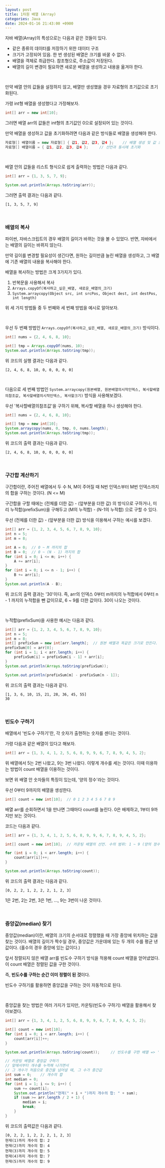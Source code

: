 ```yaml
---
layout: post
title: 1차원 배열 (Array)
categories: Java
date: 2024-01-16 21:43:00 +0900
---
```

자바 배열(Array)의 특성으로는 다음과 같은 것들이 있다.

- 같은 종류의 데이터를 저장하기 위한 데이터 구조
- 크기가 고정되어 있음. 한 번 생성된 배열은 크기를 바꿀 수 없다.
- 배열을 객체로 취급한다. 참조형으로, 주소값이 저장된다.
- 배열의 길이 변경이 필요하면 새로운 배열을 생성하고 내용을 옮겨야 한다.

<br>

만약 배열 안의 값들을 설정하지 않고, 배열만 생성했을 경우 자료형의 초기값으로 초기화된다.

가령 int형 배열을 생성했다고 가정해보자.

```java
int[] arr = new int[10];
```

그러면 배열 arr의 값들은 int형의 초기값인 0으로 설정되어 있는 것이다.

만약 배열을 생성하고 값을 초기화하려면 다음과 같은 방식들로 배열을 생성해야 한다.

```java
자료형[] 배열이름 = new 자료형[] { 값1, 값2, 값3, 값4 };    // 배열 생성 및 값 초기화
자료형[] 배열이름 = { 값1, 값2, 값3, 값4 };     // 선언과 동시에 초기화
```

<br>

배열 안의 값들을 리스트 형식으로 쉽게 출력하는 방법은 다음과 같다.

```java
int[] arr = {1, 3, 5, 7, 9};

System.out.println(Arrays.toString(arr));
```

그러면 출력 결과는 다음과 같다.

```
[1, 3, 5, 7, 9]
```

<br>

### 배열의 복사

파이썬, 자바스크립트의 경우 배열의 길이가 바뀌는 것을 볼 수 있었다. 반면, 자바에서는 배열의 길이는 바뀌지 않는다.

만약 길이를 변경할 필요성이 생긴다면, 원하는 길이만큼 늘린 배열을 생성하고, 그 배열에 기존 배열의 내용을 복사해야 한다.

배열을 복사하는 방법은 크게 3가지가 있다.

1. 반복문을 사용해서 복사
2. ```Arrays.copyOf(복사하고_싶은_배열, 새로운_배열의_크기)```
3. ```System.arraycopy(Object src, int srcPos, Object dest, int destPos, int length)```

위 세 가지 방법들 중 두 번째와 세 번째 방법을 예시로 알아보자.

<br>

우선 두 번째 방법인 ```Arrays.copyOf(복사하고_싶은_배열, 새로운_배열의_크기)``` 방식이다.

```java
int[] nums = {2, 4, 6, 8, 10};

int[] tmp = Arrays.copyOf(nums, 10);
System.out.println(Arrays.toString(tmp));
```

위 코드의 실행 결과는 다음과 같다.

```
[2, 4, 6, 8, 10, 0, 0, 0, 0, 0]
```

<br>

다음으로 세 번째 방법인 ```System.arraycopy(원본배열, 원본배열의시작인덱스, 복사할배열의참조값, 복사할배열의시작인덱스, 복사할크기)``` 방식을 사용해보겠다.

우선 '복사할배열의참조값'을 구하기 위해, 복사할 배열을 하나 생성해야 한다.

```java
int[] nums = {2, 4, 6, 8, 10};

int[] tmp = new int[10];
System.arraycopy(nums, 0, tmp, 0, nums.length);
System.out.println(Arrays.toString(tmp));
```

위 코드의 출력 결과는 다음과 같다.

```
[2, 4, 6, 8, 10, 0, 0, 0, 0, 0]
```

<br>

### 구간합 계산하기

구간합이란, 주어진 배열에서 두 수 N, M이 주어질 때 N번 인덱스부터 M번 인덱스까지의 합을 구하는 것이다. (N <= M)

구간합을 구할 때에는 (전체를 더한 값) - (앞부분을 더한 값) 의 방식으로 구하거나, 미리 누적합(prefixSum)을 구해두고 (M의 누적합) - (N-1의 누적합) 으로 구할 수 있다.

우선 (전체를 더한 값) - (앞부분을 더한 값) 방식을 이용해서 구하는 예시를 보겠다.

```java
int[] arr = {1, 2, 3, 4, 5, 6, 7, 8, 9, 10};
int n = 5;
int m = 8;

int A = 0;  // 0 ~ M 까지의 합
int B = 0;  // 0 ~ (N - 1) 까지의 합
for (int i = 0; i <= m; i++) {
    A += arr[i];
}
for (int i = 0; i <= n - 1; i++) {
    B += arr[i];
}
System.out.println(A - B);
```

위 코드의 출력 결과는 '30'이다. 즉, arr의 인덱스 0부터 m까지의 누적합에서 0부터 n - 1 까지의 누적합을 뺀 값이므로, 6 ~ 9를 더한 값이다. 30이 나오는 것이다.

<br>

누적합(prefixSum)을 사용한 예시는 다음과 같다.

```java
int[] arr = {1, 2, 3, 4, 5, 6, 7, 8, 9, 10};
int n = 5;
int m = 8;
int[] prefixSum = new int[arr.length];  // 원본 배열과 똑같은 크기로 만든다.
prefixSum[0] = arr[0];
for (int i = 1; i < arr.length; i++) {
    prefixSum[i] = prefixSum[i - 1] + arr[i];
}
System.out.println(Arrays.toString(prefixSum));

System.out.println(prefixSum[m] - prefixSum[n - 1]);
```

위 코드의 출력 결과는 다음과 같다.

```
[1, 3, 6, 10, 15, 21, 28, 36, 45, 55]
30
```

<br>

### 빈도수 구하기

배열에서 '빈도수 구하기'란, 각 숫자가 출현하는 숫자를 센다는 것이다.

가령 다음과 같은 배열이 있다고 해보자.

```java
int[] arr = {1, 3, 4, 1, 2, 5, 6, 8, 9, 9, 6, 7, 8, 9, 4, 5, 2};
```

위 배열에서 5는 2번 나왔고, 9는 3번 나왔다. 이렇게 개수를 세는 것이다. 이때 이용하는 방법이 count 배열을 이용하는 것이다.

보면 위 배열 안 숫자들의 특징이 있는데, '양의 정수'라는 것이다.

우선 0부터 9까지의 배열을 생성한다.

```java
int[] count = new int[10];  // 0 1 2 3 4 5 6 7 8 9
```

배열 arr를 순회하면서 1을 만나면 그때마다 count를 늘린다. 0은 배제하고, 1부터 9까지만 보는 것이다.

코드는 다음과 같다.

```java
int[] arr = {1, 3, 4, 1, 2, 5, 6, 8, 9, 9, 6, 7, 8, 9, 4, 5, 2};

int[] count = new int[10];  // 카운팅 배열의 선언. 수의 범위: 1 ~ 9 (양의 정수). 제일 큰 수 + 1의 크기로 만들면 된다.

for (int i = 0; i < arr.length; i++) {
    count[arr[i]]++;
}

System.out.println(Arrays.toString(count));
```

위 코드의 출력 결과는 다음과 같다.

```
[0, 2, 2, 1, 2, 2, 2, 1, 2, 3]
```

1은 2번, 2는 2번, 3은 1번, ..., 9는 3번이 나온 것이다.

<br>

### 중앙값(median) 찾기

중앙값(median)이란, 배열의 크기의 순서대로 정렬했을 때 가장 중앙에 위치하는 값을 찾는 것이다. 배열의 길이가 짝수일 경우, 중앙값은 가운데에 있는 두 개의 수를 평균 낸 값이다. (홀수의 경우 중앙에 있는 값이다.)

앞서 정렬되지 않은 배열 arr를 빈도수 구하기 방식을 적용해 count 배열을 얻어냈었다. 이 count 배열은 정렬된 값을 구한 것이다.

즉, <b>빈도수를 구하는 순간 이미 정렬이 된 것</b>이다.

빈도수 구하기를 활용하면 중앙값을 구하는 것이 자동적으로 된다.

<br>

중앙값을 찾는 방법은 여러 가지가 있지만, 카운팅(빈도수 구하기) 배열을 활용해서 찾아보겠다.

```java
int[] arr = {1, 3, 4, 1, 2, 5, 6, 8, 9, 9, 6, 7, 8, 9, 4, 5, 2};

int[] count = new int[10];
for (int i = 0; i < arr.length; i++) {
    count[arr[i]]++;
}

System.out.println(Arrays.toString(count));     // 빈도수를 구한 배열 => '정렬된 값'

// 카운팅 배열로 중앙값 구하기
// 앞에서부터 개수를 누적해 나가면서
// 그 개수가 처음으로 중간을 넘어설 때, 그 수가 중간값
int sum = 0;    // 개수의 합
int median = 0;
for (int i = 1; i <= 9; i++) {
    sum += count[i];
    System.out.println("현재(" + i + ")까지 개수의 합: " + sum);
    if (sum >= arr.length / 2 + 1) {
        median = i;
        break;
    }
}
```

위 코드의 출력값은 다음과 같다.

```
[0, 2, 2, 1, 2, 2, 2, 1, 2, 3]
현재(1)까지 개수의 합: 2
현재(2)까지 개수의 합: 4
현재(3)까지 개수의 합: 5
현재(4)까지 개수의 합: 7
현재(5)까지 개수의 합: 9
```